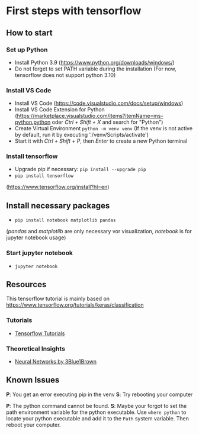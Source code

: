 # First steps with tensorflow
## How to start

### Set up Python
- Install Python 3.9 (https://www.python.org/downloads/windows/)
- Do not forget to set PATH variable during the installation
(For now, tensorflow does not support python 3.10)

### Install VS Code 
- Install VS Code (https://code.visualstudio.com/docs/setup/windows)
- Install VS Code Extension for Python (https://marketplace.visualstudio.com/items?itemName=ms-python.python oder _Ctrl + Shift + X_ and search for "Python")
- Create Virtual Environment `python -m venv venv` (If the venv is not active by default, run it by executing './venv/Scripts/activate')
- Start it with _Ctrl + Shift + P_, then _Enter_ to create a new Python terminal

### Install tensorflow
- Upgrade pip if necessary: `pip install --upgrade pip`
- `pip install tensorflow`

(https://www.tensorflow.org/install?hl=en)

## Install necessary packages
- `pip install notebook matplotlib pandas`

(_pandas_ and _matplotlib_ are only necessary vor visualization, _notebook_ is for jupyter notebook usage)

### Start jupyter notebook
- `jupyter notebook`

## Resources
This tensorflow tutorial is mainly based on https://www.tensorflow.org/tutorials/keras/classification

### Tutorials
- [Tensorflow Tutorials](https://www.tensorflow.org/tutorials/)

### Theoretical Insights
- [Neural Networks by 3Blue1Brown](https://www.youtube.com/playlist?list=PLZHQObOWTQDNU6R1_67000Dx_ZCJB-3pi)

## Known Issues
**P**: You get an error executing pip in the venv
**S**: Try rebooting your computer

**P**: The python command cannot be found.
**S**: Maybe your forgot to set the path environment variable for the python executable. Use `where python` to locate your python executable and add it to the `Path` system variable. Then reboot your computer.